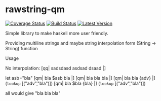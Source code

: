 # rawstring-qm 
[![Coverage Status](https://img.shields.io/coveralls/tolysz/rawstring-qm.svg)](https://coveralls.io/r/tolysz/rawstring-qm)
[![Build Status](https://travis-ci.org/tolysz/rawstring-qm.svg?branch=master)](https://travis-ci.org/tolysz/rawstring-qm)
[![Latest Version](https://img.shields.io/hackage/v/rawstring-qm.svg)](https://hackage.haskell.org/package/rawstring-qm)



Simple library to make haskell more user friendly.

Providing multiline strings and maybe string interpolation form (String -> String) function

Usage

No interpolation:
 [qq|
sadsdasd
asdsad
dsaad
|]

let asb="bla"
[qm| bla $asb bla |]
[qm| bla bla bla |]
[qm| bla bla {adv} |] (`lookup` [("adv","bla")])
[qm| bla $bla {bla} |] (`lookup` [("adv","bla")])

all would give "bla bla bla"



